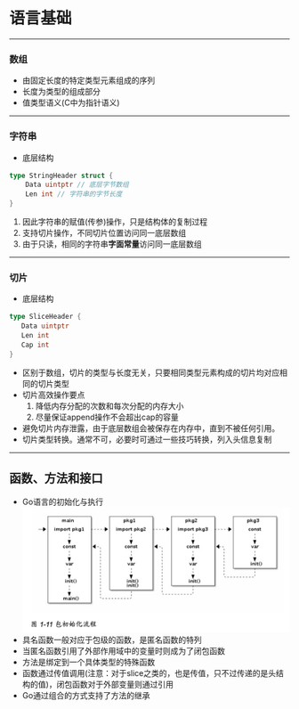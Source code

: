 # 语言基础

---
### 数组
- 由固定长度的特定类型元素组成的序列
- 长度为类型的组成部分
- 值类型语义(C中为指针语义)
---
### 字符串
- 底层结构
```go
type StringHeader struct {
	Data uintptr // 底层字节数组
	Len int // 字符串的字节长度
}
```
  1. 因此字符串的赋值(传参)操作，只是结构体的复制过程
  2. 支持切片操作，不同切片位置访问同一底层数组
  3. 由于只读，相同的字符串**字面常量**访问同一底层数组
  
 ---
 ### 切片
 - 底层结构
 ```go
type SliceHeader {
	Data uintptr
	Len int
	Cap int
}
```
- 区别于数组，切片的类型与长度无关，只要相同类型元素构成的切片均对应相同的切片类型
- 切片高效操作要点
  1. 降低内存分配的次数和每次分配的内存大小
  2. 尽量保证append操作不会超出cap的容量
- 避免切片内存泄露，由于底层数组会被保存在内存中，直到不被任何引用。
- 切片类型转换。通常不可，必要时可通过一些技巧转换，列入头信息复制
---
## 函数、方法和接口
- Go语言的初始化与执行
![xx](https://raw.githubusercontent.com/erenming/advance-go/master/images/WX20190909-142049@2x.png)
- 具名函数一般对应于包级的函数，是匿名函数的特列
- 当匿名函数引用了外部作用域中的变量时则成为了闭包函数
- 方法是绑定到一个具体类型的特殊函数
- 函数通过传值调用(注意：对于slice之类的，也是传值，只不过传递的是头结构的值)，闭包函数对于外部变量则通过引用
- Go通过组合的方式支持了方法的继承
